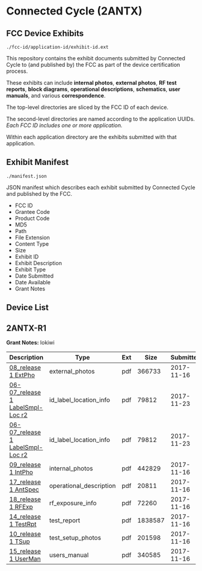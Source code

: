 # Connected Cycle (2ANTX)
## FCC Device Exhibits

```
./fcc-id/application-id/exhibit-id.ext
```

This repository contains the exhibit documents submitted by Connected Cycle to (and published by) the FCC as part of the device certification process.

These exhibits can include **internal photos**, **external photos**, **RF test reports**, **block diagrams**, **operational descriptions**, **schematics**, **user manuals**, and various **correspondence**.

The top-level directories are sliced by the FCC ID of each device.

The second-level directories are named according to the application UUIDs. *Each FCC ID includes one or more application.*

Within each application directory are the exhibits submitted with that application. 

## Exhibit Manifest

```
./manifest.json
```

JSON manifest which describes each exhibit submitted by Connected Cycle and published by the FCC.

- FCC ID
- Grantee Code
- Product Code
- MD5
- Path
- File Extension
- Content Type
- Size
- Exhibit ID
- Exhibit Description
- Exhibit Type
- Date Submitted
- Date Available
- Grant Notes

## Device List
## 2ANTX-R1
**Grant Notes:** lokiwi

| Description | Type | Ext | Size | Submitted | Available |
| ----------- | ---- | --- | ---- | --------- | --------- |
| [08_release 1 ExtPho](2ANTX-R1/31c9cf8ce53887d968722b3e0f355aec/3641008.pdf) | external_photos | pdf | 366733 | 2017-11-16 | 2017-11-16 |
| [06-07_release 1 LabelSmpl-Loc r2](2ANTX-R1/31c9cf8ce53887d968722b3e0f355aec/3649889.pdf) | id_label_location_info | pdf | 79812 | 2017-11-23 | 2017-11-16 |
| [06-07_release 1 LabelSmpl-Loc r2](2ANTX-R1/31c9cf8ce53887d968722b3e0f355aec/3649889.pdf) | id_label_location_info | pdf | 79812 | 2017-11-23 | 2017-11-16 |
| [09_release 1 IntPho](2ANTX-R1/31c9cf8ce53887d968722b3e0f355aec/3641009.pdf) | internal_photos | pdf | 442829 | 2017-11-16 | 2017-11-16 |
| [17_release 1 AntSpec](2ANTX-R1/31c9cf8ce53887d968722b3e0f355aec/3641017.pdf) | operational_description | pdf | 20811 | 2017-11-16 | 2017-11-16 |
| [18_release 1 RFExp](2ANTX-R1/31c9cf8ce53887d968722b3e0f355aec/3641018.pdf) | rf_exposure_info | pdf | 72260 | 2017-11-16 | 2017-11-16 |
| [14_release 1 TestRpt](2ANTX-R1/31c9cf8ce53887d968722b3e0f355aec/3641014.pdf) | test_report | pdf | 1838587 | 2017-11-16 | 2017-11-16 |
| [10_release 1 TSup](2ANTX-R1/31c9cf8ce53887d968722b3e0f355aec/3641010.pdf) | test_setup_photos | pdf | 201598 | 2017-11-16 | 2017-11-16 |
| [15_release 1 UserMan](2ANTX-R1/31c9cf8ce53887d968722b3e0f355aec/3641015.pdf) | users_manual | pdf | 340585 | 2017-11-16 | 2017-11-16 |

